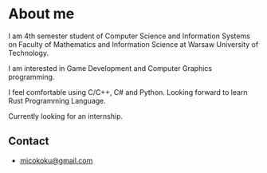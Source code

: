 # About me
I am 4th semester student of Computer Science and Information Systems on Faculty of Mathematics and Information Science at Warsaw University of Technology.

I am interested in Game Development and Computer Graphics programming.

I feel comfortable using C/C++, C# and Python. Looking forward to learn Rust Programming Language.

Currently looking for an internship.
## Contact 
- micokoku@gmail.com

